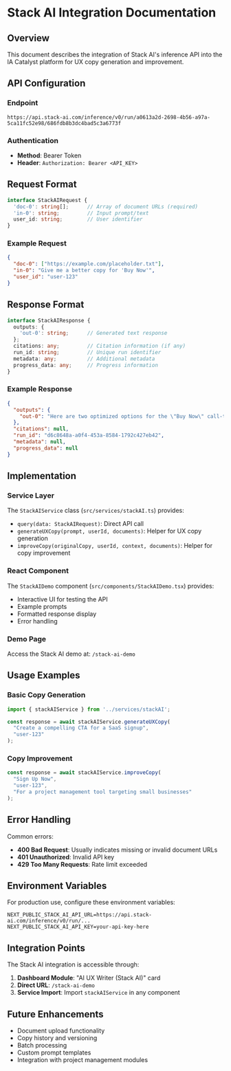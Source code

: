 # Stack AI Integration Documentation

## Overview

This document describes the integration of Stack AI's inference API into the IA Catalyst platform for UX copy generation and improvement.

## API Configuration

### Endpoint
```
https://api.stack-ai.com/inference/v0/run/a0613a2d-2698-4b56-a97a-5ca11fc52e98/686fdb8b3dc4bad5c3a6773f
```

### Authentication
- **Method**: Bearer Token
- **Header**: `Authorization: Bearer <API_KEY>`

## Request Format

```typescript
interface StackAIRequest {
  'doc-0': string[];      // Array of document URLs (required)
  'in-0': string;         // Input prompt/text
  user_id: string;        // User identifier
}
```

### Example Request
```json
{
  "doc-0": ["https://example.com/placeholder.txt"],
  "in-0": "Give me a better copy for 'Buy Now'",
  "user_id": "user-123"
}
```

## Response Format

```typescript
interface StackAIResponse {
  outputs: {
    'out-0': string;      // Generated text response
  };
  citations: any;         // Citation information (if any)
  run_id: string;         // Unique run identifier
  metadata: any;          // Additional metadata
  progress_data: any;     // Progress information
}
```

### Example Response
```json
{
  "outputs": {
    "out-0": "Here are two optimized options for the \"Buy Now\" call-to-action:\n\nSolución 1: \"Get Yours Today\"\n\nPor qué: This copy creates a sense of immediacy..."
  },
  "citations": null,
  "run_id": "d6c8648a-a0f4-453a-8584-1792c427eb42",
  "metadata": null,
  "progress_data": null
}
```

## Implementation

### Service Layer
The `StackAIService` class (`src/services/stackAI.ts`) provides:

- `query(data: StackAIRequest)`: Direct API call
- `generateUXCopy(prompt, userId, documents)`: Helper for UX copy generation
- `improveCopy(originalCopy, userId, context, documents)`: Helper for copy improvement

### React Component
The `StackAIDemo` component (`src/components/StackAIDemo.tsx`) provides:

- Interactive UI for testing the API
- Example prompts
- Formatted response display
- Error handling

### Demo Page
Access the Stack AI demo at: `/stack-ai-demo`

## Usage Examples

### Basic Copy Generation
```typescript
import { stackAIService } from '../services/stackAI';

const response = await stackAIService.generateUXCopy(
  "Create a compelling CTA for a SaaS signup",
  "user-123"
);
```

### Copy Improvement
```typescript
const response = await stackAIService.improveCopy(
  "Sign Up Now",
  "user-123",
  "For a project management tool targeting small businesses"
);
```

## Error Handling

Common errors:
- **400 Bad Request**: Usually indicates missing or invalid document URLs
- **401 Unauthorized**: Invalid API key
- **429 Too Many Requests**: Rate limit exceeded

## Environment Variables

For production use, configure these environment variables:

```env
NEXT_PUBLIC_STACK_AI_API_URL=https://api.stack-ai.com/inference/v0/run/...
NEXT_PUBLIC_STACK_AI_API_KEY=your-api-key-here
```

## Integration Points

The Stack AI integration is accessible through:

1. **Dashboard Module**: "AI UX Writer (Stack AI)" card
2. **Direct URL**: `/stack-ai-demo`
3. **Service Import**: Import `stackAIService` in any component

## Future Enhancements

- Document upload functionality
- Copy history and versioning
- Batch processing
- Custom prompt templates
- Integration with project management modules 